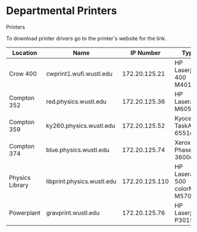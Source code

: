 # Departmental Printers

Printers

To download printer drivers go to the printer's website for the link.

| Location        | Name                       | IP Number      | Type                            | Restrictions                      | Comments             |
|-----------------|----------------------------|----------------|---------------------------------|-----------------------------------|----------------------|
| Crow 400        | cwprint1.wufi.wustl.edu    | 172.20.125.21  | HP Laserjet 400 M401dw          | department network access limited | Duplex Printer       |
| Compton 352     | red.physics.wustl.edu      | 172.20.125.36  | HP LaserJet M605                | none (key access to room)         | Duplex Printer       |
| Compton 359     | ky260.physics.wustl.edu    | 172.20.125.52  | Kyocera TaskAlpha 6551ci        | none (key access to room)         | Duplex Printer       |
| Compton 374     | blue.physics.wustl.edu     | 172.20.125.74  | Xerox Phaser 3600dn             | none (key access to room)         | Duplex Printer       |
| Physics Library | libprint.physics.wustl.edu | 172.20.125.110 | HP LaserJet 500 colorMFP M570dn | See Physics Librarian             | Color Duplex Printer |
| Powerplant      | gravprint.wustl.edu        | 172.20.125.76  | HP Laserjet P3015               | none (key access to room)         | Duplex Printer       |

